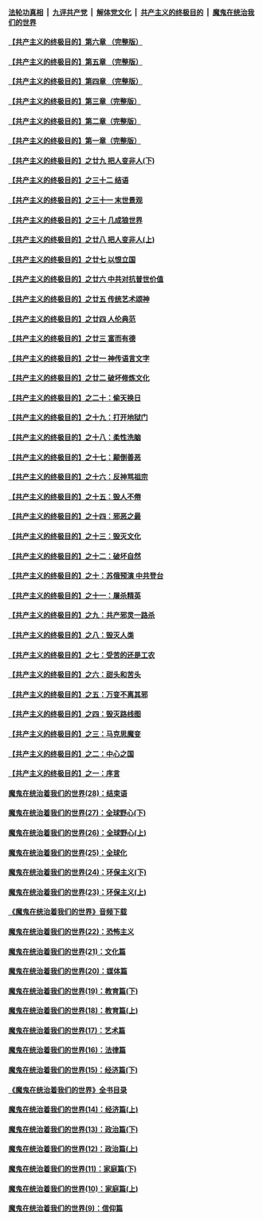 ####  [法轮功真相](../../../../basic/blob/master/README.md?t=01270226) &nbsp;|&nbsp; [九评共产党](../../../../9ping.md/blob/master/README.md?t=01270226) &nbsp;|&nbsp; [解体党文化](../../../../jtdwh.md/blob/master/README.md?t=01270226)  &nbsp;|&nbsp; [共产主义的终极目的](../../../../gczydzjmd.md/blob/master/README.md?t=01270226) &nbsp;|&nbsp; [魔鬼在统治我们的世界](../../../../mgztzwmdsj.md/blob/master/README.md?t=01270226) 

#### [【共产主义的终极目的】第六章 （完整版）](../pages/nsc422/n11428913.md?t=01270226) 

#### [【共产主义的终极目的】第五章 （完整版）](../pages/nsc422/n11428912.md?t=01270226) 

#### [【共产主义的终极目的】第四章 （完整版）](../pages/nsc422/n11428907.md?t=01270226) 

#### [【共产主义的终极目的】第三章（完整版）](../pages/nsc422/n11428848.md?t=01270226) 

#### [【共产主义的终极目的】第二章（完整版）](../pages/nsc422/n11428831.md?t=01270226) 

#### [【共产主义的终极目的】第一章（完整版）](../pages/nsc422/n11417651.md?t=01270226) 

#### [【共产主义的终极目的】之廿九 把人变非人(下)](../pages/nsc422/n11344140.md?t=01270226) 

#### [【共产主义的终极目的】之三十二 结语](../pages/nsc422/n11360535.md?t=01270226) 

#### [【共产主义的终极目的】之三十一 末世景观](../pages/nsc422/n11351129.md?t=01270226) 

#### [【共产主义的终极目的】之三十 几成狼世界](../pages/nsc422/n11348280.md?t=01270226) 

#### [【共产主义的终极目的】之廿八 把人变非人(上)](../pages/nsc422/n11340492.md?t=01270226) 

#### [【共产主义的终极目的】之廿七 以恨立国](../pages/nsc422/n11336944.md?t=01270226) 

#### [【共产主义的终极目的】之廿六 中共对抗普世价值](../pages/nsc422/n11324785.md?t=01270226) 

#### [【共产主义的终极目的】之廿五 传统艺术颂神](../pages/nsc422/n11296396.md?t=01270226) 

#### [【共产主义的终极目的】之廿四 人伦典范](../pages/nsc422/n11296397.md?t=01270226) 

#### [【共产主义的终极目的】之廿三 富而有德](../pages/nsc422/n11283598.md?t=01270226) 

#### [【共产主义的终极目的】之廿一 神传语言文字](../pages/nsc422/n11263265.md?t=01270226) 

#### [【共产主义的终极目的】之廿二 破坏修炼文化](../pages/nsc422/n11245728.md?t=01270226) 

#### [【共产主义的终极目的】之二十：偷天换日](../pages/nsc422/n11238846.md?t=01270226) 

#### [【共产主义的终极目的】之十九：打开地狱门](../pages/nsc422/n11206376.md?t=01270226) 

#### [【共产主义的终极目的】之十八：柔性洗脑](../pages/nsc422/n11199994.md?t=01270226) 

#### [【共产主义的终极目的】之十七：颠倒善恶](../pages/nsc422/n11179782.md?t=01270226) 

#### [【共产主义的终极目的】之十六：反神骂祖宗](../pages/nsc422/n11166798.md?t=01270226) 

#### [【共产主义的终极目的】之十五：毁人不倦](../pages/nsc422/n11166792.md?t=01270226) 

#### [【共产主义的终极目的】之十四：邪恶之最](../pages/nsc422/n11150249.md?t=01270226) 

#### [【共产主义的终极目的】之十三：毁灭文化](../pages/nsc422/n11135227.md?t=01270226) 

#### [【共产主义的终极目的】之十二：破坏自然](../pages/nsc422/n11135214.md?t=01270226) 

#### [【共产主义的终极目的】之十：苏俄预演 中共登台](../pages/nsc422/n11118424.md?t=01270226) 

#### [【共产主义的终极目的】之十一：屠杀精英](../pages/nsc422/n11118442.md?t=01270226) 

#### [【共产主义的终极目的】之九：共产邪灵一路杀](../pages/nsc422/n11114139.md?t=01270226) 

#### [【共产主义的终极目的】之八：毁灭人类](../pages/nsc422/n11108503.md?t=01270226) 

#### [【共产主义的终极目的】之七：受苦的还是工农](../pages/nsc422/n11101809.md?t=01270226) 

#### [【共产主义的终极目的】之六：甜头和苦头](../pages/nsc422/n11096971.md?t=01270226) 

#### [【共产主义的终极目的】之五：万变不离其邪](../pages/nsc422/n11091285.md?t=01270226) 

#### [【共产主义的终极目的】之四：毁灭路线图](../pages/nsc422/n11086284.md?t=01270226) 

#### [【共产主义的终极目的】之三：马克思魔变](../pages/nsc422/n11061941.md?t=01270226) 

#### [【共产主义的终极目的】之二：中心之国](../pages/nsc422/n11047728.md?t=01270226) 

#### [【共产主义的终极目的】之一：序言](../pages/nsc422/n11086077.md?t=01270226) 

#### [魔鬼在统治着我们的世界(28)：结束语](../pages/nsc422/n10936246.md?t=01270226) 

#### [魔鬼在统治着我们的世界(27)：全球野心(下)](../pages/nsc422/n10928319.md?t=01270226) 

#### [魔鬼在统治着我们的世界(26)：全球野心(上)](../pages/nsc422/n10900318.md?t=01270226) 

#### [魔鬼在统治着我们的世界(25)：全球化](../pages/nsc422/n10788205.md?t=01270226) 

#### [魔鬼在统治着我们的世界(24)：环保主义(下)](../pages/nsc422/n10695307.md?t=01270226) 

#### [魔鬼在统治着我们的世界(23)：环保主义(上)](../pages/nsc422/n10688613.md?t=01270226) 

#### [《魔鬼在统治着我们的世界》音频下载](../pages/nsc422/n10635553.md?t=01270226) 

#### [魔鬼在统治着我们的世界(22)：恐怖主义](../pages/nsc422/n10614727.md?t=01270226) 

#### [魔鬼在统治着我们的世界(21)：文化篇](../pages/nsc422/n10597706.md?t=01270226) 

#### [魔鬼在统治着我们的世界(20)：媒体篇](../pages/nsc422/n10586579.md?t=01270226) 

#### [魔鬼在统治着我们的世界(19)：教育篇(下)](../pages/nsc422/n10564808.md?t=01270226) 

#### [魔鬼在统治着我们的世界(18)：教育篇(上)](../pages/nsc422/n10526970.md?t=01270226) 

#### [魔鬼在统治着我们的世界(17)：艺术篇](../pages/nsc422/n10499093.md?t=01270226) 

#### [魔鬼在统治着我们的世界(16)：法律篇](../pages/nsc422/n10485969.md?t=01270226) 

#### [魔鬼在统治着我们的世界(15)：经济篇(下)](../pages/nsc422/n10469975.md?t=01270226) 

#### [《魔鬼在统治着我们的世界》全书目录](../pages/nsc422/n10464261.md?t=01270226) 

#### [魔鬼在统治着我们的世界(14)：经济篇(上)](../pages/nsc422/n10457370.md?t=01270226) 

#### [魔鬼在统治着我们的世界(13)：政治篇(下)](../pages/nsc422/n10448270.md?t=01270226) 

#### [魔鬼在统治着我们的世界(12)：政治篇(上)](../pages/nsc422/n10444576.md?t=01270226) 

#### [魔鬼在统治着我们的世界(11)：家庭篇(下)](../pages/nsc422/n10440961.md?t=01270226) 

#### [魔鬼在统治着我们的世界(10)：家庭篇(上)](../pages/nsc422/n10435448.md?t=01270226) 

#### [魔鬼在统治着我们的世界(9)：信仰篇](../pages/nsc422/n10432159.md?t=01270226) 

